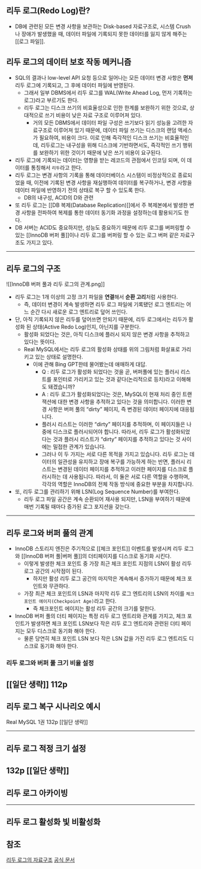  ## 리두 로그(Redo Log)란?
 - DB에 관련된 모든 변경 사항을 보관하는 Disk-based 자료구조로, 시스템 Crush나 장애가 발생했을 때, 데이터 파일에 기록되지 못한 데이터를 잃지 않게 해주는 [[로그 파일]].

 ## 리두 로그의 데이터 보호 작동 메커니즘
 -  SQL의 결과나 low-level API 요청 등으로 일어나는 모든 데이터 변경 사항은 **먼저** 리두 로그에 기록되고, 그 후에 데이터 파일에 반영된다. 
	 - 그래서 일부 DBMS에서 리두 로그를 WAL(Write Ahead Log, 먼저 기록하는 로그)라고 부르기도 한다.
	 - 리두 로그는 디스크 쓰기의 비효율성으로 인한 한계를 보완하기 위한 것으로, 상대적으로 쓰기 비용이 낮은 자료 구조로 이루어져 있다.
		 - 거의 모든 DBMS에서 데이터 파일 구성은 쓰기보다 읽기 성능을 고려한 자료구조로 이루어져 있기 때문에, 데이터 파일 쓰기는 디스크의 랜덤 액세스가 필요하여, 비용이 크다. 이로 인해 즉각적인 디스크 쓰기는 비효율적인데, 리두로그는 내구성을 위해 디스크에 기반하면서도, 즉각적인 쓰기 행위를 보완하기 위한 것이기 때문에 낮은 쓰기 비용이 요구된다. 
- 리두 로그에 기록되는 데이터는 영향을 받는 레코드의 관점에서 인코딩 되며, 이 데이터를 통칭해서 `리두`라고 한다. 
 - 리두 로그는 변경 사항의 기록을 통해 데이터베이스 시스템이 비정상적으로 종료되었을 때, 이전에 기록된 변경 사항을 재실행하여 데이터를 복구하거나, 변경 사항을 데이터 파일에 반영하기 전의 상태로 복구 할 수 있도록 한다. 
	 - DB의 내구성, ACID의 D와 관련
 - 또 리두 로그는 [[DB 복제(Database Replication)]]에서 주 복제본에서 발생한 변경 사항을 전파하여 복제를 통한 데이터 동기화 과정을 설정하는데 활용되기도 한다. 
 - DB 서버는 ACID도 중요하지만, 성능도 중요하기 때문에 리두 로그를 버퍼링할 수 있는 [[InnoDB 버퍼 풀]]이나 리두 로그를 버퍼링 할 수 있는 로그 버퍼 같은 자료구조도 가지고 있다. 

---
 ## 리두 로그의 구조
![[InnoDB 버퍼 풀과 리두 로그의 관계.png]]

 - 리두 로그는 1개 이상의 고정 크기 파일을 **연결**해서 **순환 고리**처럼 사용한다.
	 - 즉, 데이터 변경이 계속 발생하면 리두 로그 파일에 기록됐던 로그 엔트리는 어느 순간 다시 새로운 로그 엔트리로 덮어 쓰인다. 
 - 단, 아직 기록되지 않은 리두를 덮어쓰면 안되기 때문에, 리두 로그에서는 리두가 활성화 된 상태(Active Redo Log)인지, 아닌지를 구분한다.
	 - 활성화 되었다는 것은, 아직 디스크에 플러시 되지 않은 변경 사항을 추적하고 있다는 뜻이다.
	 - Real MySQL에서는 리두 로그의 활성화 상태를 위의 그림처럼 화살표로 가리키고 있는 상태로 설명한다. 
		 - 이에 관해 Bing GPT한테 물어봤는데 애매하게 대답.
			 - Q : 리두 로그가 활성화 되었다는 것을 곧, 버퍼풀에 있는 플러시 리스트를 포인터로 가리키고 있는 것과 같다(논리적으로 등치)라고 이해해도 돼겠습니까?
			 - A : 리두 로그가 활성화되었다는 것은, MySQL이 현재 처리 중인 트랜잭션에 대한 변경 사항을 추적하고 있다는 것을 의미합니다. 이러한 변경 사항은 버퍼 풀의 “dirty” 페이지, 즉 변경된 데이터 페이지에 대응됩니다. 
			 - 플러시 리스트는 이러한 “dirty” 페이지를 추적하며, 이 페이지들은 나중에 디스크로 플러시되어야 합니다. 따라서, 리두 로그가 활성화되었다는 것과 플러시 리스트가 “dirty” 페이지를 추적하고 있다는 것 사이에는 밀접한 관계가 있습니다. 
			 - 그러나 이 두 가지는 서로 다른 목적을 가지고 있습니다. 리두 로그는 데이터의 일관성을 유지하고 장애 복구를 가능하게 하는 반면, 플러시 리스트는 변경된 데이터 페이지를 추적하고 이러한 페이지를 디스크로 플러시하는 데 사용됩니다. 따라서, 이 둘은 서로 다른 역할을 수행하며, 각각의 역할은 InnoDB의 전체 작동 방식에 중요한 부분을 차지합니다.
- 또, 리두 로그를 관리하기 위해 LSN(Log Sequence Number)를 부여한다.
	- 리두 로그 파일 공간은 계속 순환되어 재사용 되지만, LSN을 부여하기 때문에 매번 기록될 때마다 증가된 로그 포지션을 갖는다.

---
 ## 리두 로그와 버퍼 풀의 관계
- InnoDB 스토리지 엔진은 주기적으로 [[체크 포인트]] 이벤트를 발생시켜 리두 로그와 [[InnoDB 버퍼 풀|버퍼 풀]]의 더티페이지를 디스크로 동기화 시킨다.
	- 이렇게 발생한 체크 포인트 중 가장 최근 체크 포인트 지점의 LSN이 활성 리두 로그 공간의 시작점이 된다.
		- 하지만 활성 리두 로그 공간의 마지막은 계속해서 증가하기 때문에 체크 포인트와 무관하다.
	- 가장 최큰 체크 포인트의 LSN과 마지막 리두 로그 엔트리의 LSN의 차이를 `체크 포인트 에이지(Checkpoint Age)`라고 한다. 
		- 즉 체크포인트 에이지는 활성 리두 공간의 크기를 말한다. 
- InnoDB 버퍼 풀의 더티 페이지는 특정 리두 로그 엔트리와 관계를 가지고, 체크 포인트가 발생하면 체크 포인트 LSN보다 작은 리두 로그 엔트리와 관련된 더티 페이지는 모두 디스크로 동기화 해야 한다. 
	- 물론 당연히 체크 포인트 LSN 보다 작은 LSN 값을 가진 리두 로그 엔트리도 디스크로 동기화 해야 한다.
 ### 리두 로그와 버퍼 풀 크기 비율 설정 
 [[일단 생략]] 112p
---
 ## 리두 로그 복구 시나리오 예시
 Real MySQL 1권 132p
 [[일단 생략]]

---
 ## 리두 로그 적정 크기 설정
 132p
 [[일단 생략]]
 ---
## 리두 로그 아카이빙
---
## 리두 로그 활성화 빛 비활성화

## 참조
[리두 로그의 자료구조](https://qiita.com/kyou-0576/items/f581e5ec0a982a4e7100)
[공식 문서](https://dev.mysql.com/doc/refman/8.0/en/innodb-redo-log.html)
